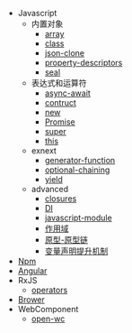 <!-- - [Typescript](typescript) -->
  <!-- - [Node](node) -->

- Javascript
  - 内置对象
    - [array](javascript/global-objects/array.md)
    - [class](javascript/global-objects/class.md)
    - [json-clone](javascript/global-objects/json-clone.md)
    - [property-descriptors](javascript/global-objects/property-descriptors.md)
    - [seal](javascript/global-objects/seal.md)
  - 表达式和运算符
    - [async-await](javascript/operators/async-await.md)
    - [contruct](javascript/operators/contruct.md)
    - [new](javascript/operators/new.md)
    - [Promise](javascript/operators/Promise.md)
    - [super](javascript/operators/super.md)
    - [this](javascript/operators/this.md)
  - exnext
    - [generator-function](javascript/esnexts/generator-function.md)
    - [optional-chaining](javascript/esnexts/optional-chaining.md)
    - [yield](javascript/esnexts/yield.md)
  - advanced
    - [closures](javascript/advanced/closures.md)
    - [DI](javascript/advanced/DI.md)
    - [javascript-module](javascript/advanced/javascript-module.md)
    - [作用域](javascript/advanced/作用域.md)
    - [原型-原型链](javascript/advanced/原型-原型链.md)
    - [变量声明提升机制](javascript/advanced/变量声明提升机制.md)
- [Npm](npm/yarn.md)
- [Angular](angular/basics/get-start.md)
- RxJS
  - [operators](rxjs/operators.md)
    <!-- - [Dart](dart) -->
      <!-- - [Miniprogram](miniprogram) -->
- [Brower](brower)
  <!-- - [Algorithms](algorithms) -->
  <!-- - [Style](style) -->
- WebComponent
  - [open-wc](https://open-wc.org/index.html)
